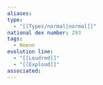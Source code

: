 ```yaml
---
aliases: 
type:
  - "[[Types/normal|normal]]"
national dex number: 293
tags:
  - Hoenn
evolution line:
  - "[[Loudred]]"
  - "[[Exploud]]"
associated:
---
```

